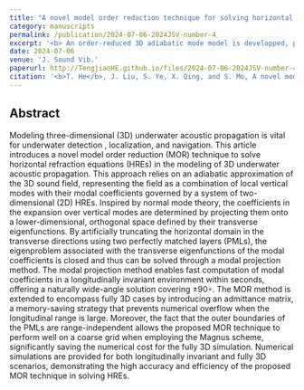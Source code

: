 ```yaml
---
title: "A novel model order reduction technique for solving horizontal refraction equations in the modeling of three-dimensional underwater acoustic propagation"
category: manuscripts
permalink: /publication/2024-07-06-2024JSV-number-4
excerpt: '<b> An order-reduced 3D adiabatic mode model is developped, providing naturally a wide-angle solution. Only a few seconds are required for longitudinally invariant environments, and the proposed model enables eﬃcient and accurate solutions on a coarse grid.</b>'
date: 2024-07-06
venue: 'J. Sound Vib.'
paperurl: http://TengjiaoHE.github.io/files/2024-07-06-2024JSV-number-4.pdf
citation: '<b>T. He</b>, J. Liu, S. Ye, X. Qing, and S. Mo, A novel model order reduction technique for solving horizontal refraction equations in the modeling of three-dimensional underwater acoustic propagation, <i>J. Sound Vib.</i>, 591: 118617 (2024) (https://10.1016/j.jsv.2024.118617)'
---
```


## Abstract

Modeling three-dimensional (3D) underwater acoustic propagation is vital for underwater detection , localization, and navigation. This article introduces a novel model order reduction (MOR) technique to solve horizontal refraction equations (HREs) in the modeling of 3D underwater acoustic propagation. This approach relies on an adiabatic approximation of the 3D sound field, representing the field as a combination of local vertical modes with their modal coefficients governed by a system of two-dimensional (2D) HREs. Inspired by normal mode theory, the coefficients in the expansion over vertical modes are determined by projecting them onto a lower-dimensional, orthogonal space defined by their transverse eigenfunctions. By artificially truncating the horizontal domain in the transverse directions using two perfectly matched layers (PMLs), the eigenproblem associated with the transverse eigenfunctions of the modal coefficients is closed and thus can be solved through a modal projection method. The modal projection method enables fast computation of modal coefficients in a longitudinally invariant environment within seconds, offering a naturally wide-angle solution covering ±90◦. The MOR method is extended to encompass fully 3D cases by introducing an admittance matrix, a memory-saving strategy that prevents numerical overflow when the longitudinal range is large. Moreover, the fact that the outer boundaries of the PMLs are range-independent allows the proposed MOR technique to perform well on a coarse grid when employing the Magnus scheme, significantly saving the numerical cost for the fully 3D simulation. Numerical simulations are provided for both longitudinally invariant and fully 3D scenarios, demonstrating the high accuracy and efficiency of the proposed MOR technique in solving HREs.


